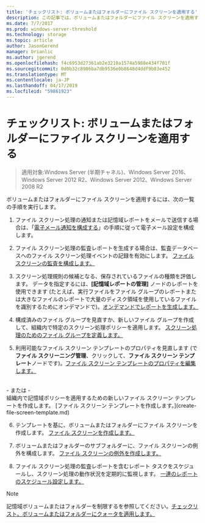 ```yaml
---
title: 'チェックリスト: ボリュームまたはフォルダーにファイル スクリーンを適用する'
description: この記事では、ボリュームまたはフォルダーにファイル スクリーンを適用する方法を説明します。
ms.date: 7/7/2017
ms.prod: windows-server-threshold
ms.technology: storage
ms.topic: article
author: JasonGerend
manager: brianlic
ms.author: jgerend
ms.openlocfilehash: f4c6953d27361ab2e3210a1574a5988e434f701f
ms.sourcegitcommit: 0d0b32c8986ba7db9536e0b8648d4ddf9b03e452
ms.translationtype: MT
ms.contentlocale: ja-JP
ms.lasthandoff: 04/17/2019
ms.locfileid: "59861923"
---
```

# <a name="checklist---apply-a-file-screen-to-a-volume-or-folder"></a>チェックリスト: ボリュームまたはフォルダーにファイル スクリーンを適用する

> 適用対象:Windows Server (半期チャネル)、Windows Server 2016、Windows Server 2012 R2、Windows Server 2012、Windows Server 2008 R2

ボリュームまたはフォルダーにファイル スクリーンを適用するには、次の一覧の手順を実行します。
1. ファイル スクリーン処理の通知または記憶域レポートをメールで送信する場合は、「[電子メール通知を構成する](configure-email-notifications.md)」の手順に従って電子メール設定を構成します。

2. ファイル スクリーン処理の監査レポートを生成する場合は、監査データベースへのファイル スクリーン処理イベントの記録を有効にします。
[ファイル スクリーンの監査を構成します。](configure-file-screen-audit.md)

3. スクリーン処理規則の候補となる、保存されているファイルの種類を評価します。 データを指定するには、**[記憶域レポートの管理]** ノードのレポートを使用できます  (たとえば、実行ファイルをファイル グループのレポートまたは大きなファイルのレポートで大量のディスク領域を使用しているファイルを識別するためにオンデマンドで)。[オンデマンドでレポートを生成します。](generate-reports-on-demand.md) 

4. 構成済みのファイル グループを見直すか、新しいファイル グループを作成して、組織内で特定のスクリーン処理ポリシーを適用します。 [スクリーン処理のためのファイル グループを定義します。](define-file-groups-for-screening.md)  

5. 利用可能なファイル スクリーン テンプレートのプロパティを見直します  (で**ファイル スクリーニング管理**、クリックして、**ファイル スクリーン テンプレート**ノードです)。[ファイル スクリーン テンプレートのプロパティを編集します。](edit-file-screen-template-properties.md) 
<br />
 - または -
 <br /> 組織内で記憶域ポリシーを適用するための新しいファイル スクリーン テンプレートを作成します。  [ファイル スクリーン テンプレートを作成します。](create-file-screen-template.md) 

6. テンプレートを基に、ボリュームまたはフォルダーにファイル スクリーンを作成します。 
 [ファイル スクリーンを作成します。](create-file-screen.md)
 
7. ボリュームまたはフォルダーのサブフォルダーに、ファイル スクリーンの例外を構成します。 [ファイル スクリーンの例外を作成します。](create-file-screen-exception.md) 

8. ファイル スクリーン処理の監査レポートを含むレポート タスクをスケジュールし、スクリーン処理の動作状況を定期的に監視します。
  [一連のレポートのスケジュール設定します。](schedule-set-of-reports.md)


> [!NOTE]
> 記憶域ボリュームまたはフォルダーを制限するを参照してください。[チェックリスト。ボリュームまたはフォルダーにクォータを適用します。](checklist-apply-file-screen-to-volume-or-folder.md)